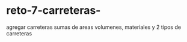 # reto-7-carreteras-
agregar carreteras sumas de areas volumenes, materiales y 2 tipos de carreteras
